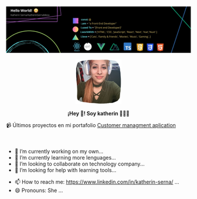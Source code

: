 
![](https://github.com/KatherinSernaMeza/KatherinSernaMeza/blob/main/portada-katherin.jpg)

<p align="center" width="100%">
    <img width="25%" src="img-profile-katherin1.png">
</p>
<p align="center" width="100%">
 <b>
 ¡Hey 👋! Soy katherin 👨🏻‍💻
  </b>
 </p>
📹 Últimos proyectos en mi portafolio
<a href="https://customer-management-app-k7u2.vercel.app/"> Customer managment aplication </a>
<br>
<br>
<br>
<!-- **KatherinSernaMeza/KatherinSernaMeza** is a ✨ _special_ ✨ repository because its `README.md` (this file) appears on your GitHub profile. -->
<!-- Here are some ideas to get you started: -->

- 🔭 I’m currently working on my own...
- 🌱 I’m currently learning more lenguages...
- 👯 I’m looking to collaborate on technology company...
- 🤔 I’m looking for help with learning tools...
<!-- 💬 Ask me about ... -->
- 📫 How to reach me: https://www.linkedin.com/in/katherin-serna/ ...
- 😄 Pronouns: She ...
<!-- ⚡ Fun fact: ... -->

